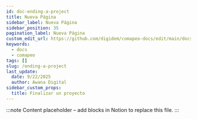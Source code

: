 ```yaml
---
id: doc-ending-a-project
title: Nueva Página
sidebar_label: Nueva Página
sidebar_position: 35
pagination_label: Nueva Página
custom_edit_url: https://github.com/digidem/comapeo-docs/edit/main/docs/ending-a-project.md
keywords:
  - docs
  - comapeo
tags: []
slug: /ending-a-project
last_update:
  date: 9/22/2025
  author: Awana Digital
sidebar_custom_props:
  title: Finalizar un proyecto
---
```


<!-- Placeholder content generated automatically because the Notion page is missing a Website Block. -->

:::note
Content placeholder – add blocks in Notion to replace this file.
:::

